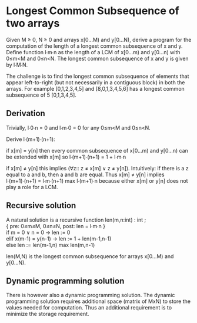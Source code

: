 # Longest Common Subsequence of two arrays

Given M &ge; 0, N &ge; 0 and arrays x\[0...M) and y\[0...N), derive a program for the computation of the length of a longest common subsequence of x and y. 
Define function l&#8729;m&#8729;n as the length of a LCM of x\[0...m) and y\[0...n) with 0&le;m&lt;M and 0&le;n&lt;N.
The longest common subsequence of x and y is given by l&#8729;M&#8729;N. 

The challenge is to find the longest common subsequence of elements that appear left-to-right (but not necessarily in a contiguous block) in both the arrays. For example \[0,1,2,3,4,5\] and \[8,0,1,3,4,5,6\] has a longest common subsequence of 5 \[0,1,3,4,5\]. 

## Derivation

Trivially, l&#8729;0&#8729;n = 0 and l&#8729;m&#8729;0 = 0 for any 0&le;m&lt;M and 0&le;n&lt;N.

Derive l&#8729;(m+1)&#8729;(n+1): 

if x\[m\] = y\[n\] then every common subsequence of x\[0...m) and y\[0...n) can be extended with x\[m\] so l&#8729;(m+1)&#8729;(n+1) = 1 + l&#8729;m&#8729;n

if x\[m\] &ne; y\[n\] this implies (&forall;z:: z &ne; x\[m\] &or; z &ne; y\[n\]). Intuitively: if there is a z equal to a and b, then a and b are equal. Thus  x\[m\] &ne; y\[n\] implies  l&#8729;(m+1)&#8729;(n+1) =  l&#8729;m&#8729;(n+1) max  l&#8729;(m+1)&#8729;n because either x\[m\] or y\[n\] does not play a role for a LCM.

## Recursive solution

A natural solution is a recursive function len(m,n:int) : int ;<br/>
{ pre: 0&le;m&le;M, 0&le;n&le;N, post: len = l&#8729;m&#8729;n }<br/>
if m = 0 &or; n = 0 -> len := 0<br/>
elif x(m-1) = y(n-1) -> len := 1 + len(m-1,n-1)<br/>
else len := len(m-1,n) max len(m,n-1)<br/>
    
len(M,N) is the longest common subsequence for arrays x\[0...M) and y\[0...N).

## Dynamic programming solution

There is however also a dynamic programming solution. The dynamic programming solution requires additional space (matrix of MxN) to store the values needed for computation. Thus an additional requirement is to minimize the storage requirement.
